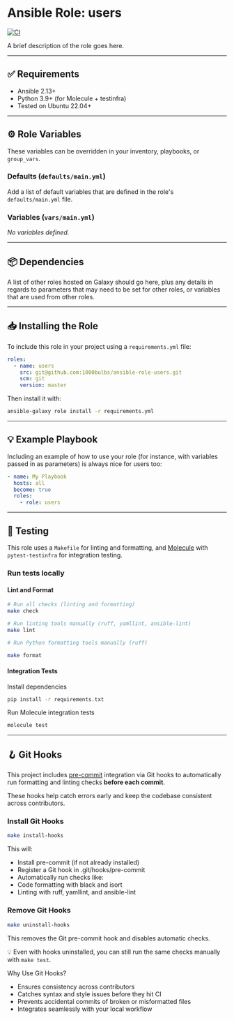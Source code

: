 # Ansible Role: users

[![CI](https://github.com/1000Bulbs/ansible-role-users/actions/workflows/ci.yml/badge.svg)](https://github.com/1000Bulbs/ansible-role-users/actions/workflows/ci.yml)

A brief description of the role goes here.

---

## ✅ Requirements

- Ansible 2.13+
- Python 3.9+ (for Molecule + testinfra)
- Tested on Ubuntu 22.04+

---

## ⚙️ Role Variables

These variables can be overridden in your inventory, playbooks, or `group_vars`.

### Defaults (`defaults/main.yml`)

Add a list of default variables that are defined in the role's `defaults/main.yml` file.

### Variables (`vars/main.yml`)

_No variables defined._

---

## 📦 Dependencies

A list of other roles hosted on Galaxy should go here, plus any details in regards to parameters that may need to be
set for other roles, or variables that are used from other roles.

---

## 📥 Installing the Role

To include this role in your project using a `requirements.yml` file:

```yaml
roles:
  - name: users
    src: git@github.com:1000bulbs/ansible-role-users.git
    scm: git
    version: master
```

Then install it with:

```bash
ansible-galaxy role install -r requirements.yml
```

---

## 💡 Example Playbook

Including an example of how to use your role (for instance, with variables passed in as parameters) is always nice for
users too:

```yaml
- name: My Playbook
  hosts: all
  become: true
  roles:
    - role: users
```

---

## 🧪 Testing

This role uses a `Makefile` for linting and formatting, and [Molecule](https://molecule.readthedocs.io/) with
`pytest-testinfra` for integration testing.

### Run tests locally

#### Lint and Format

```bash
# Run all checks (linting and formatting)
make check

# Run linting tools manually (ruff, yamllint, ansible-lint)
make lint

# Run Python formatting tools manually (ruff)

make format
```

#### Integration Tests

Install dependencies

```bash
pip install -r requirements.txt
```

Run Molecule integration tests

```bash
molecule test
```

---

## 🪝 Git Hooks

This project includes [pre-commit](https://pre-commit.com/) integration via Git hooks to automatically run formatting and linting checks **before each commit**.

These hooks help catch errors early and keep the codebase consistent across contributors.

### Install Git Hooks

```bash
make install-hooks
```

This will:

- Install pre-commit (if not already installed)
- Register a Git hook in .git/hooks/pre-commit
- Automatically run checks like:
- Code formatting with black and isort
- Linting with ruff, yamllint, and ansible-lint

### Remove Git Hooks

```bash
make uninstall-hooks
```

This removes the Git pre-commit hook and disables automatic checks.

💡 Even with hooks uninstalled, you can still run the same checks manually with `make test`.

Why Use Git Hooks?

- Ensures consistency across contributors
- Catches syntax and style issues before they hit CI
- Prevents accidental commits of broken or misformatted files
- Integrates seamlessly with your local workflow
